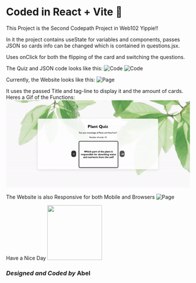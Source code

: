 # Coded in React + Vite 🤩

This Project is the Second Codepath Project in Web102 Yippie!!

In it the project contains useState for variables and components, passes JSON so cards info can be changed which is contained in questions.jsx.

Uses onClick for both the flipping of the card and switching the questions. 


The Quiz and JSON code looks like this:
![Code](https://github.com/abledaniel/Web102Project2/blob/master/src/assets/images/quizjsx.png)
![Code](https://github.com/abledaniel/Web102Project2/blob/master/src/assets/images/quizjson.png)

Currently, the Website looks like this:
![Page](https://github.com/abledaniel/Web102Project2/blob/master/src/assets/images/plantquiz.png)

It uses the passed Title and tag-line to display it and the amount of cards.
Heres a Gif of the Functions:                                                                                               
![Page](https://github.com/abledaniel/Web102Project2/blob/master/src/assets/plantquiz.gif)

The Website is also Responsive for both Mobile and Browsers
![Page](https://github.com/abledaniel/Web102Project1/blob/master/src/assets/images/plantresponsive.gif)


Have a Nice Day
<img src="https://github.com/abledaniel/Web102Project2/blob/master/src/assets/images/happy.png" width="150" height="150">

 
                               
### *Designed and Coded by* **Abel**
